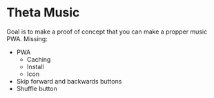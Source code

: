 # Theta Music
Goal is to make a proof of concept that you can make a propper music PWA.
Missing:
- PWA
    - Caching
    - Install
    - Icon
- Skip forward and backwards buttons
- Shuffle button
